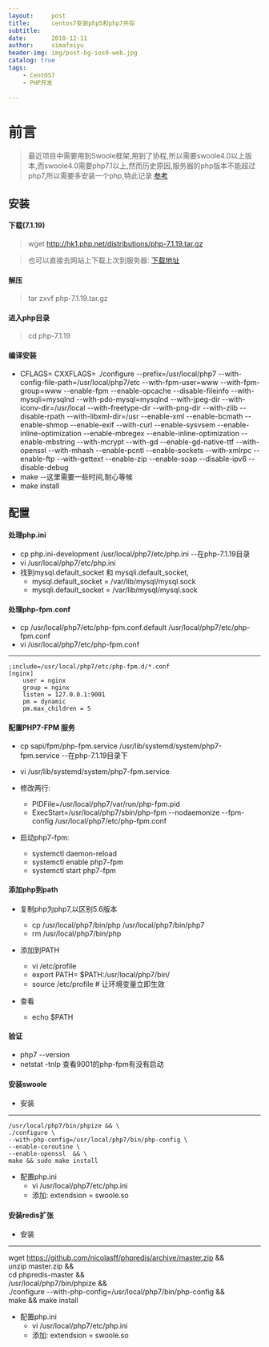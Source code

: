 ```yaml
---
layout:     post
title:      centos7安装php5和php7共存
subtitle:   
date:       2018-12-11
author:     simafeiyu
header-img: img/post-bg-ios9-web.jpg
catalog: true
tags:
    - CentOS7
    - PHP开发
    
---
```



# 前言

> 最近项目中需要用到Swoole框架,用到了协程,所以需要swoole4.0以上版本,而swoole4.0需要php7.1以上,然而历史原因,服务器的php版本不能超过php7,所以需要多安装一个php,特此记录
> [参考](https://jonny.vip/2017/06/28/centos-7-%E5%92%8C-nginx-%E4%B8%8B%E5%AE%9E%E7%8E%B0%E5%A4%9A%E7%89%88%E6%9C%AC-php-%E7%9A%84%E5%85%B1%E5%AD%98/ "参考")



## 安装
#### 下载(7.1.19)
> wget http://hk1.php.net/distributions/php-7.1.19.tar.gz

> 也可以直接去网站上下载上次到服务器: [下载地址](http://php.net/get/php-7.1.19.tar.gz/from/a/mirror)

#### 解压
> tar zxvf php-7.1.19.tar.gz

#### 进入php目录
> cd php-7.1.19

#### 编译安装
* CFLAGS= CXXFLAGS= ./configure --prefix=/usr/local/php7 --with-config-file-path=/usr/local/php7/etc --with-fpm-user=www --with-fpm-group=www --enable-fpm --enable-opcache --disable-fileinfo --with-mysqli=mysqlnd --with-pdo-mysql=mysqlnd --with-jpeg-dir --with-iconv-dir=/usr/local --with-freetype-dir  --with-png-dir --with-zlib --disable-rpath --with-libxml-dir=/usr --enable-xml  --enable-bcmath --enable-shmop --enable-exif --with-curl --enable-sysvsem --enable-inline-optimization  --enable-mbregex --enable-inline-optimization --enable-mbstring --with-mcrypt --with-gd --enable-gd-native-ttf --with-openssl --with-mhash --enable-pcntl --enable-sockets --with-xmlrpc --enable-ftp --with-gettext --enable-zip --enable-soap --disable-ipv6 --disable-debug
* make    --这里需要一些时间,耐心等候
* make install

## 配置
#### 处理php.ini
* cp php.ini-development /usr/local/php7/etc/php.ini  --在php-7.1.19目录
* vi /usr/local/php7/etc/php.ini
* 找到mysql.default_socket 和 mysqli.default_socket,
	* mysql.default_socket = /var/lib/mysql/mysql.sock
	* mysqli.default_socket = /var/lib/mysql/mysql.sock

#### 处理php-fpm.conf
* cp /usr/local/php7/etc/php-fpm.conf.default /usr/local/php7/etc/php-fpm.conf
* vi /usr/local/php7/etc/php-fpm.conf

---
    ;include=/usr/local/php7/etc/php-fpm.d/*.conf
    [nginx]
    	user = nginx
    	group = nginx
    	listen = 127.0.0.1:9001
    	pm = dynamic
    	pm.max_children = 5
		
#### 配置PHP7-FPM 服务
* cp sapi/fpm/php-fpm.service /usr/lib/systemd/system/php7-fpm.service   --在php-7.1.19目录下
* vi /usr/lib/systemd/system/php7-fpm.service
* 修改两行: 
	* PIDFile=/usr/local/php7/var/run/php-fpm.pid
	* ExecStart=/usr/local/php7/sbin/php-fpm --nodaemonize --fpm-config /usr/local/php7/etc/php-fpm.conf

* 启动php7-fpm:
	* systemctl daemon-reload
	* systemctl enable php7-fpm
	* systemctl start php7-fpm

#### 添加php到path
* 复制php为php7,以区别5.6版本
	* cp /usr/local/php7/bin/php /usr/local/php7/bin/php7
	* rm /usr/local/php7/bin/php

* 添加到PATH
	* vi /etc/profile
	* export PATH= $PATH:/usr/local/php7/bin/
	* source /etc/profile # 让环境变量立即生效
* 查看
	* echo $PATH

#### 验证
* php7 --version
* netstat -tnlp 查看9001的php-fpm有没有启动

#### 安装swoole
* 安装
---
	/usr/local/php7/bin/phpize && \
	./configure \
	--with-php-config=/usr/local/php7/bin/php-config \
	--enable-coroutine \
	--enable-openssl  && \
	make && sudo make install

* 配置php.ini
	* vi /usr/local/php7/etc/php.ini 
	* 添加: extendsion = swoole.so

#### 安装redis扩张
* 安装

---
 wget https://github.com/nicolasff/phpredis/archive/master.zip && \
 unzip master.zip && \
 cd phpredis-master && \
 /usr/local/php7/bin/phpize && \
./configure --with-php-config=/usr/local/php7/bin/php-config && \
  make && make install


* 配置php.ini
	* vi /usr/local/php7/etc/php.ini 
	* 添加: extendsion = swoole.so






















